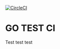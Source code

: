 
[![CircleCI](https://circleci.com/gh/catay/go-citest.svg?style=svg)](https://circleci.com/gh/catay/go-citest)

# GO TEST CI

Test test test
